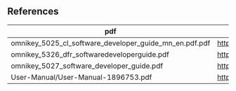 
## References

| pdf                                          | source                                                                                                    |
| -------------------------------------------- | --------------------------------------------------------------------------------------------------------- |
| omnikey_5025_cl_software_developer_guide_mn_en.pdf.pdf | https://www.virtualsecurity.nl/amfile/file/download/file/18/product/1892/                                 |
| omnikey_5326_dfr_softwaredeveloperguide.pdf  | https://www.hidglobal.com/sites/default/files/documentlibrary/omnikey_5326_dfr_softwaredeveloperguide.pdf |
| omnikey_5027_software_developer_guide.pdf    | https://www.hidglobal.com/sites/default/files/documentlibrary/omnikey_5027_software_developer_guide.pdf   |
| User-Manual/User-Manual-1896753.pdf | https://fccid.io/JQ6-SE3200/User-Manual/User-Manual-1896753.pdf |
